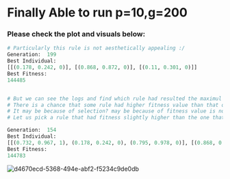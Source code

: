 # Finally Able to run p=10,g=200

### Please check the plot and visuals below:

```python
# Particularly this rule is not aesthetically appealing :/
Generation:  199
Best Individual: 
[[(0.178, 0.242, 0)], [(0.868, 0.872, 0)], [(0.11, 0.301, 0)]]
Best Fitness: 
144485


# But we can see the logs and find which rule had resulted the maximul fitness?
# There is a chance that some rule had higher fitness value than that of final best, right?
# It may be because of selection? may be because of fitness value is not same for the same rule always?
# Let us pick a rule that had fitness slightly higher than the one that we had found, and the rule that stays near to the best found rule is:

Generation:  154
Best Individual: 
[[(0.732, 0.967, 1), (0.178, 0.242, 0), (0.795, 0.978, 0)], [(0.868, 0.872, 0)], [(0.127, 0.24, 1)]]
Best Fitness: 
144783


```

![d4670ecd-5368-494e-abf2-f5234c9de0db](https://user-images.githubusercontent.com/13884479/227911036-9cf2ae15-1f1d-4c60-9277-025a6e6e6f48.png)
